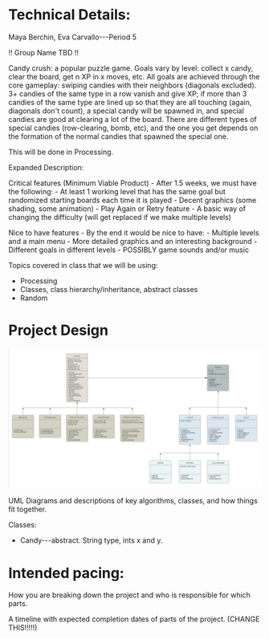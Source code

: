 
# Technical Details:


Maya Berchin, Eva Carvallo---Period 5

!! Group Name TBD !!

Candy crush: a popular puzzle game. Goals vary by level: collect x candy, clear the board, get n XP in x moves, etc.
All goals are achieved through the core gameplay: swiping candies with their neighbors (diagonals excluded).
3+ candies of the same type in a row vanish and give XP; if more than 3 candies of the same type are lined up so that
they are all touching (again, diagonals don't count), a special candy will be spawned in, and special candies are
good at clearing a lot of the board. There are different types of special candies (row-clearing, bomb, etc), and
the one you get depends on the formation of the normal candies that spawned the special one.

This will be done in Processing.

Expanded Description:

Critical features (Minimum Viable Product) - After 1.5 weeks, we must have the following:
		- At least 1 working level that has the same goal but randomized starting boards each time it is played
		- Decent graphics (some shading, some animation)
		- Play Again or Retry feature
		- A basic way of changing the difficulty (will get replaced if we make multiple levels)

Nice to have features - By the end it would be nice to have:
		- Multiple levels and a main menu
		- More detailed graphics and an interesting background
		- Different goals in different levels
		- POSSIBLY game sounds and/or music

Topics covered in class that we will be using:
  - Processing
  - Classes, class hierarchy/inheritance, abstract classes
  - Random

# Project Design

![Alt text](uml.png?raw=true "Class hierarchy diagram" )

UML Diagrams and descriptions of key algorithms, classes, and how things fit together.

Classes:
  - Candy---abstract. String type, ints x and y.

# Intended pacing:

How you are breaking down the project and who is responsible for which parts.

A timeline with expected completion dates of parts of the project. (CHANGE THIS!!!!!)
